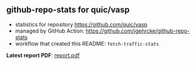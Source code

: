 ## github-repo-stats for quic/vasp

- statistics for repository https://github.com/quic/vasp
- managed by GitHub Action: https://github.com/jgehrcke/github-repo-stats
- workflow that created this README: `fetch-traffic-stats`

**Latest report PDF**: [report.pdf](https://github.com/njjetha/OSDO/raw/github-repo-stats/quic/vasp/latest-report/report.pdf)

